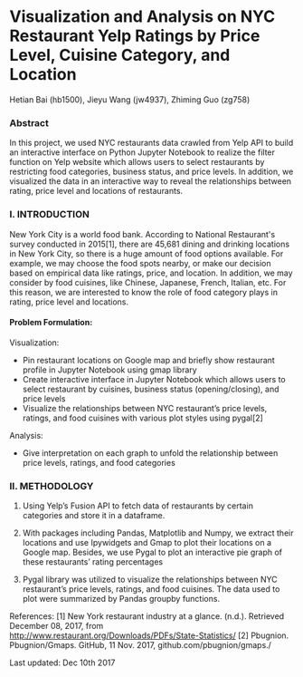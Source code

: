 # Visualization and Analysis on NYC Restaurant Yelp Ratings by Price Level, Cuisine Category, and Location
Hetian Bai (hb1500), Jieyu Wang (jw4937), Zhiming Guo (zg758)

### Abstract 
In this project, we used NYC restaurants data crawled from Yelp API to build an interactive interface on Python Jupyter Notebook to realize the filter function on Yelp website which allows users to select restaurants by restricting food categories, business status, and price levels. In addition, we visualized the data in an interactive way to reveal the relationships between rating, price level and locations of restaurants. 
 
### I. INTRODUCTION
New York City is a world food bank. According to National Restaurant's survey conducted in 2015[1], there are 45,681 dining and drinking locations in New York City, so there is a huge amount of food options available. For example, we may choose the food spots nearby, or make our decision based on empirical data like ratings, price, and location. In addition, we may consider by food cuisines, like Chinese, Japanese, French, Italian, etc. For this reason, we are interested to know the role of food category plays in rating, price level and locations. 
 
#### Problem Formulation: 

Visualization: 
* Pin restaurant locations on Google map and briefly show restaurant profile in Jupyter Notebook using gmap library
* Create interactive interface in Jupyter Notebook which allows users to select restaurant by cuisines, business status (opening/closing), and price levels
* Visualize the relationships between NYC restaurant’s price levels, ratings, and food cuisines with various plot styles using pygal[2]

Analysis: 
* Give interpretation on each graph to unfold the relationship between price levels, ratings, and food categories 
 
### II. METHODOLOGY
1. Using Yelp’s Fusion API to fetch data of restaurants by certain categories and store it in a dataframe. 

2. With packages including Pandas, Matplotlib and Numpy, we extract their locations and use Ipywidgets and Gmap to plot their locations on a Google map. Besides, we use Pygal to plot an interactive pie graph of these restaurants’ rating percentages

3. Pygal library was utilized to visualize the relationships between NYC restaurant’s price levels, ratings, and food cuisines. The data used to plot were summarized by Pandas groupby functions. 

References:
[1] New York restaurant industry at a glance. (n.d.). Retrieved December 08, 2017, from http://www.restaurant.org/Downloads/PDFs/State-Statistics/
[2] Pbugnion. Pbugnion/Gmaps. GitHub, 11 Nov. 2017, github.com/pbugnion/gmaps./

Last updated: Dec 10th 2017
